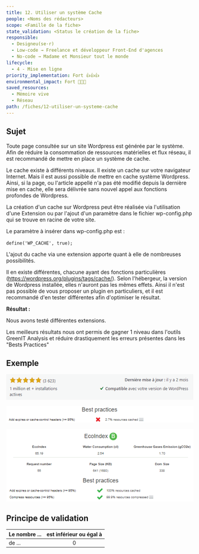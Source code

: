```yaml
---
title: 12. Utiliser un système Cache
people: <Noms des rédacteurs>
scope: <Famille de la fiche>
state_validation: <Status le création de la fiche>
responsible: 
  - Designeu(se·r)
  - Low-code → Freelance et développeur Front-End d'agences
  - No-code → Madame et Monsieur tout le monde
lifecycle:
  - 4 - Mise en ligne
priority_implementation: Fort 👍👍👍
environmental_impact: Fort 🌱🌱🌱
saved_resources: 
  - Mémoire vive
  - Réseau
path: /fiches/12-utiliser-un-systeme-cache
---
```


## Sujet

Toute page consultée sur un site Wordpress est générée par le système. Afin de réduire la consommation de ressources matérielles et flux réseau, il est recommandé de mettre en place un système de cache.

Le cache existe à différents niveaux. Il existe un cache sur votre navigateur Internet. Mais il est aussi possible de mettre en cache système Wordpress. Ainsi, si la page, ou l'article appellé n'a pas été modifié depuis la dernière mise en cache, elle sera délivrée sans nouvel appel aux fonctions profondes de Wordpress.

La création d'un cache sur Wordpress peut être réalisée via l'utilisation d'une Extension ou par l'ajout d'un paramètre dans le fichier wp-config.php qui se trouve en racine de votre site.

Le paramètre à insérer dans wp-config.php est :

`define('WP_CACHE', true);`

L'ajout du cache via une extension apporte quant à elle de nombreuses possibilités.

Il en existe différentes, chacune ayant des fonctions particulières (<https://wordpress.org/plugins/tags/cache/>). Selon l'hébergeur, la version de Wordpress installée, elles n'auront pas les mêmes effets. Ainsi il n'est pas possible de vous proposer un plugin en particuliers, et il est recommandé d'en tester différentes afin d'optimiser le résultat.

**Résultat :**

Nous avons testé différentes extensions.

Les meilleurs résultats nous ont permis de gagner 1 niveau dans l'outils GreenIT Analysis et réduire drastiquement les erreurs présentes dans les "Bests Practices"

## Exemple

![image.png](medias_12/image.png)

![image.png](medias_12/3283e504-ab22-481c-a8e5-91267ef253d6_image.png)

![image.png](medias_12/64d7dafb-6ad4-4706-9b6a-5e6507959189_image.png)

## Principe de validation

| Le nombre ... | est inférieur ou égal à |
| ------------- | :---------------------: |
| de ...        |            0            |
